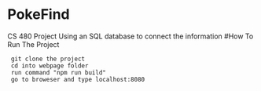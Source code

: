 # PokeFind
CS 480 Project Using an SQL database to connect the information
#How To Run The Project
 ```
  git clone the project
  cd into webpage folder
  run command "npm run build"
  go to broweser and type localhost:8080
 ```
